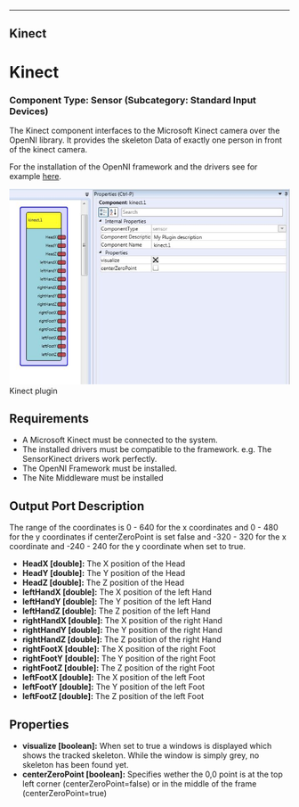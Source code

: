   
---
Kinect
---

# Kinect

### Component Type: Sensor (Subcategory: Standard Input Devices)

The Kinect component interfaces to the Microsoft Kinect camera over the OpenNI library. It provides the skeleton Data of exactly one person in front of the kinect camera.

For the installation of the OpenNI framework and the drivers see for example [here](http://studentguru.gr/b/vangos/archive/2011/01/20/how-to-successfully-install-kinect-windows-openni-nite.aspx).

![Screenshot: Kinect plugin](img/Kinect.jpg "Screenshot: Kinect plugin")  
Kinect plugin

## Requirements

*   A Microsoft Kinect must be connected to the system.
*   The installed drivers must be compatible to the framework. e.g. The SensorKinect drivers work perfectly.
*   The OpenNI Framework must be installed.
*   The Nite Middleware must be installed

## Output Port Description

The range of the coordinates is 0 - 640 for the x coordinates and 0 - 480 for the y coordinates if centerZeroPoint is set false and -320 - 320 for the x coordinate and -240 - 240 for the y coordinate when set to true.

*   **HeadX \[double\]:** The X position of the Head
*   **HeadY \[double\]:** The Y position of the Head
*   **HeadZ \[double\]:** The Z position of the Head
*   **leftHandX \[double\]:** The X position of the left Hand
*   **leftHandY \[double\]:** The Y position of the left Hand
*   **leftHandZ \[double\]:** The Z position of the left Hand
*   **rightHandX \[double\]:** The X position of the right Hand
*   **rightHandY \[double\]:** The Y position of the right Hand
*   **rightHandZ \[double\]:** The Z position of the right Hand
*   **rightFootX \[double\]:** The X position of the right Foot
*   **rightFootY \[double\]:** The Y position of the right Foot
*   **rightFootZ \[double\]:** The Z position of the right Foot
*   **leftFootX \[double\]:** The X position of the left Foot
*   **leftFootY \[double\]:** The Y position of the left Foot
*   **leftFootZ \[double\]:** The Z position of the left Foot

## Properties

*   **visualize \[boolean\]:** When set to true a windows is displayed which shows the tracked skeleton. While the window is simply grey, no skeleton has been found yet.
*   **centerZeroPoint \[boolean\]:** Specifies wether the 0,0 point is at the top left corner (centerZeroPoint=false) or in the middle of the frame (centerZeroPoint=true)